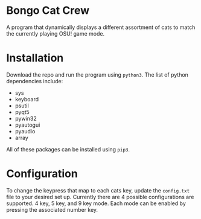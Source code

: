 # Bongo Cat Crew
A program that dynamically displays a different assortment of cats to match the currently playing OSU! game mode.


# Installation
Download the repo and run the program using `python3`. The list of python dependencies include:
* sys
* keyboard
* psutil
* pyqt5
* pywin32
* pyautogui
* pyaudio
* array

All of these packages can be installed using `pip3`.


# Configuration
To change the keypress that map to each cats key, update the `config.txt` file to your desired set up. 
Currently there are 4 possible configurations are supported. 4 key, 5 key, and 9 key mode. Each mode can be enabled by pressing the associated number key.
